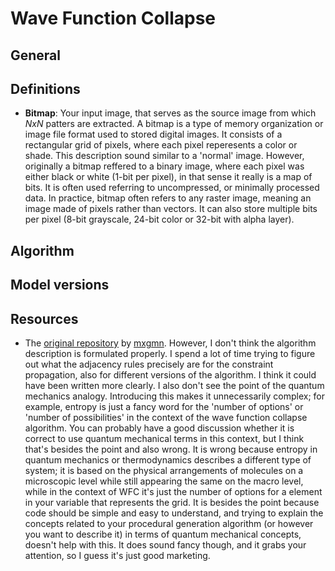 # Wave Function Collapse

## General

## Definitions

- **Bitmap**: Your input image, that serves as the source image from which $NxN$ patters are extracted. A bitmap is a type of memory organization or image file format used to stored digital images. It consists of a rectangular grid of pixels, where each pixel reperesents a color or shade. This description sound similar to a 'normal' image. However, originally a bitmap reffered to a binary image, where each pixel was either black or white (1-bit per pixel), in that sense it really is a map of bits. It is often used referring to uncompressed, or minimally processed data. In practice, bitmap often refers to any raster image, meaning an image made of pixels rather than vectors. It can also store multiple bits per pixel (8-bit grayscale, 24-bit color or 32-bit with alpha layer).

## Algorithm

## Model versions

## Resources

- The [original repository](https://github.com/mxgmn/WaveFunctionCollapse/tree/master) by [mxgmn](https://github.com/mxgmn). However, I don't think the algorithm description is formulated properly. I spend a lot of time trying to figure out what the adjacency rules precisely are for the constraint propagation, also for different versions of the algorithm. I think it could have been written more clearly. I also don't see the point of the quantum mechanics analogy. Introducing this makes it unnecessarily complex; for example, entropy is just a fancy word for the 'number of options' or 'number of possibilities' in the context of the wave function collapse algorithm. You can probably have a good discussion whether it is correct to use quantum mechanical terms in this context, but I think that's besides the point and also wrong. It is wrong because entropy in quantum mechanics or thermodynamics describes a different type of system; it is based on the physical arrangements of molecules on a microscopic level while still appearing the same on the macro level, while in the context of WFC it's just the number of options for a element in your variable that represents the grid. It is besides the point because code should be simple and easy to understand, and trying to explain the concepts related to your procedural generation algorithm (or however you want to describe it) in terms of quantum mechanical concepts, doesn't help with this. It does sound fancy though, and it grabs your attention, so I guess it's just good marketing.